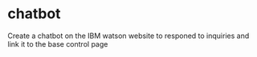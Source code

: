 # chatbot
Create a chatbot on the IBM watson website to responed to inquiries and link it to the base control page
 
